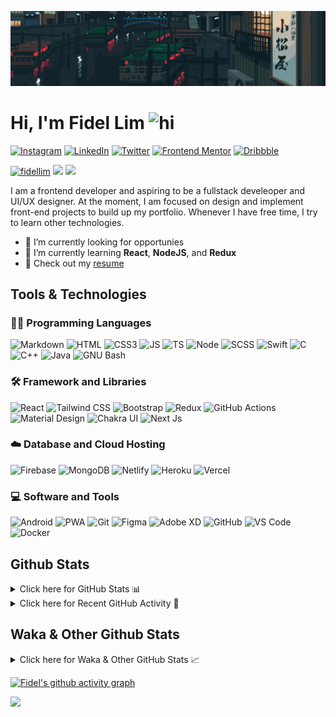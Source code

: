 ![Tokyo Downtown](tokyoDowntown.gif)

# Hi, I'm Fidel Lim <img src="https://user-images.githubusercontent.com/1303154/88677602-1635ba80-d120-11ea-84d8-d263ba5fc3c0.gif" width="28px" alt="hi">

[![Instagram](https://img.shields.io/badge/-Instagram-E4405F?logo=instagram&logoColor=white&style=flat-square)](https://www.instagram.com/_fidel_lim_/)
[![LinkedIn](https://img.shields.io/badge/-LinkedIn-0A66C2?logo=linkedin&style=flat-square)](https://www.linkedin.com/in/fidellim/)
[![Twitter](https://img.shields.io/badge/-Twitter-1DA1F2?logo=twitter&logoColor=white&style=flat-square)](https://twitter.com/fidellim)
[![Frontend Mentor](https://img.shields.io/badge/-Frontend_Mentor-3F54A3?logo=frontendmentor&logoColor=white&style=flat-square)](https://www.frontendmentor.io/profile/fidellim)
[![Dribbble](https://img.shields.io/badge/-Dribbble-EA4C89?logo=dribbble&logoColor=white&style=flat-square)](https://dribbble.com/fidellim)

[<img src="https://komarev.com/ghpvc/?username=fidellim&label=Profile%20views&color=0e75b6&style=flat-square" alt="fidellim" />](https://github.com/fidellim/fidellim)
[<img src="https://img.shields.io/badge/Email-lim.fidel%40gmail.com-orange?style=flat-square&logo=gmail">](mailto:lim.fidel@gmail.com)
[<img src="https://img.shields.io/badge/Personal%20Site-fidellim--portfolio.netlify.app-red?style=flat-square&logo=safari">](https://fidellim-portfolio.netlify.app/)

I am a frontend developer and aspiring to be a fullstack develeoper and UI/UX designer. At the moment, I am focused on design and implement front-end projects to build up my portfolio. Whenever I have free time, I try to learn other technologies.

- 🔭 I’m currently looking for opportunies
- 🌱 I’m currently learning **React**, **NodeJS**, and **Redux**
- 📝 Check out my [resume](https://fidellim-portfolio.netlify.app/Resume)

## Tools & Technologies

### 👨‍💻 Programming Languages

![Markdown](https://img.shields.io/badge/-Markdown-000000?logo=markdown&logoColor=white&style=flat-square)
![HTML](https://img.shields.io/badge/-HTML-E34F26?logo=html5&logoColor=white&style=flat-square)
![CSS3](https://img.shields.io/badge/-CSS-157286?logo=css3&style=flat-square)
![JS](https://img.shields.io/badge/-JavaScript-F7DF1E?logo=javascript&logoColor=black&logoWidth=25&style=flat-square)
![TS](https://img.shields.io/badge/-TypeScript-3178C6?logo=typescript&logoColor=black&logoWidth=25&style=flat-square)
![Node](https://img.shields.io/badge/-NodeJS-F05032?logo=node.js&logoColor=white&style=flat-square)
![SCSS](https://img.shields.io/badge/-SASS-C76494?logo=sass&logoColor=white&logoWidth=25&style=flat-square)
![Swift](https://img.shields.io/badge/-Swift-FA7343?logo=swift&logoColor=white&logoWidth=25&style=flat-square)
![C](https://custom-icon-badges.herokuapp.com/badge/C-03599C.svg?logo=c-in-hexagon&logoColor=white&style=flat-square)
![C++](https://custom-icon-badges.herokuapp.com/badge/C++-CC0000.svg?logo=cpp2&logoColor=white&style=flat-square)
![Java](https://img.shields.io/badge/-Java-007396?logo=java&logoColor=white&logoWidth=25&style=flat-square)
![GNU Bash](https://img.shields.io/badge/-Bash-4EAA25?logo=gnubash&logoColor=white&logoWidth=25&style=flat-square)

### 🛠️ Framework and Libraries

![React](https://img.shields.io/badge/-React-000000?logo=react&logoColor=61DAFB&style=flat-square)
![Tailwind CSS](https://img.shields.io/badge/-Tailwind_CSS-15B3C0?logo=tailwindcss&logoColor=white&logoWidth=25&style=flat-square)
![Bootstrap](https://img.shields.io/badge/-Bootstrap-7952B3?logo=bootstrap&logoColor=white&logoWidth=25)
![Redux](https://img.shields.io/badge/-Redux-764ABC?logo=redux&logoColor=white&logoWidth=25)
![GitHub Actions](https://img.shields.io/badge/-GitHub_Actions-2088FF?logo=githubactions&logoColor=white&logoWidth=25)
![Material Design](https://img.shields.io/badge/-Material_Design-000?logo=materialdesign&logoColor=757575&logoWidth=25)
![Chakra UI](https://img.shields.io/badge/-Chakra_UI-319795?logo=chakraui&logoColor=fff&logoWidth=25)
![Next Js](https://img.shields.io/badge/-Next_JS-000?logo=next.js&logoColor=fff&logoWidth=25)

### ☁️ Database and Cloud Hosting

![Firebase](https://img.shields.io/badge/-Firebase-F05032?logo=firebase&logoColor=white&style=flat-square)
![MongoDB](https://img.shields.io/badge/-MongoDB-47A248?logo=mongodb&logoColor=white&style=flat-square)
![Netlify](https://img.shields.io/badge/-Netlify-00C7B7?logo=netlify&logoColor=white&style=flat-square)
![Heroku](https://img.shields.io/badge/-Heroku-430098?logo=heroku&logoColor=white&logoWidth=25)
![Vercel](https://img.shields.io/badge/-Vercel-000000?logo=vercel&logoColor=white&style=flat-square)

### 💻 Software and Tools

![Android](https://img.shields.io/badge/-Android-3DDC84?logo=android&logoColor=black&logoWidth=25&style=flat-square)
![PWA](https://img.shields.io/badge/-PWA-550EBE?logo=pwa&logoColor=white&style=flat-square)
![Git](https://img.shields.io/badge/-Git-F05032?logo=git&logoColor=white&style=flat-square)
![Figma](https://img.shields.io/badge/-Figma-F24E1E?logo=figma&logoColor=white&style=flat-square)
![Adobe XD](https://img.shields.io/badge/-Adobe%20XD-FF61F6?logo=adobe%20xd&logoColor=black&logoWidth=25&style=flat-square)
![GitHub](https://img.shields.io/badge/-GitHub-181717?logo=github&style=flat-square)
![VS Code](https://img.shields.io/badge/-VS%20Code-007ACC?logo=visual%20studio%20code&style=flat-square)
![Docker](https://img.shields.io/badge/-Docker-2496ED?logo=docker&logoColor=white&style=flat-square)

<!-- https://github.com/JaeSeoKim/badge42 -->

<!-- ## 42 Stats

<details>
<summary> Click here for &nbsp;
<img src="https://img.shields.io/badge/-Abu_Dhabi-000000?logo=42&style=flat-square">
</summary> -->

<!-- <img src="https://badge42.herokuapp.com/api/stats/flim?privacyEmail=true">
<img src="https://badge42.herokuapp.com/api/stats/flim?cursus=C%20Piscine&privacyEmail=true"> -->

<!-- [![flim's 42 stats](https://badge42.vercel.app/api/v2/stats/cl1c1a9ce001109mq8crq44uh?cursusId=9)](https://github.com/JaeSeoKim/badge42)
[![flim's 42 stats](https://badge42.vercel.app/api/v2/stats/cl1c1a9ce001109mq8crq44uh?cursusId=21)](https://github.com/JaeSeoKim/badge42) -->

</details>

## Github Stats

<details>
	<summary>
		Click here for GitHub Stats 📊
	</summary>
	<br/>

<img src="https://github-readme-stats.vercel.app/api/top-langs/?username=fidellim&layout=compact&langs_count=8&hide=scss,css,html&theme=dracula&border_color=ff4499" alt="fidellim" />
<img src="https://github-readme-stats.vercel.app/api?username=fidellim&show_icons=true&locale=en&theme=tokyonight&hide_border=true" alt="fidellim" />
<img src="https://github-readme-streak-stats.herokuapp.com?user=fidellim&theme=material-palenight&hide_border=true&date_format=M%20j%5B%2C%20Y%5D" alt="fidellim" />

</details>

<details>
	<summary>
		Click here for Recent GitHub Activity 🚴
	</summary>
	<br/>

<!--RECENT_ACTIVITY:start-->

1. 📔 Created new repository [fidellim/Xpense-Landing-Page](https://github.com/fidellim/Xpense-Landing-Page)
2. 📔 Created new repository [fidellim/Launch-Countdown-Timer-FEM](https://github.com/fidellim/Launch-Countdown-Timer-FEM)
3. 📔 Created new repository [fidellim/React-Native-UI-UX-NFT-Marketplace](https://github.com/fidellim/React-Native-UI-UX-NFT-Marketplace)
4. 📔 Created new repository [fidellim/Pomodoro-Timer](https://github.com/fidellim/Pomodoro-Timer)
5. 📔 Created new repository [fidellim/test](https://github.com/fidellim/test)
<!--RECENT_ACTIVITY:end-->

<!--RECENT_ACTIVITY:last_update_end-->

</details>

## Waka & Other Github Stats

<details>
	<summary>
		Click here for Waka & Other GitHub Stats 📈
	</summary>
	<br/>

<!--START_SECTION:waka-->
![Lines of code](https://img.shields.io/badge/From%20Hello%20World%20I%27ve%20Written-745%20Thousand%20lines%20of%20code-blue)

**🐱 My GitHub Data** 

> 🏆 1,978 Contributions in the Year 2022
 > 
> 📦 182.9 kB Used in GitHub's Storage 
 > 
> 💼 Opted to Hire
 > 
> 📜 83 Public Repositories 
 > 
> 🔑 0 Private Repositories  
 > 
**I'm a Night 🦉** 

```text
🌞 Morning    96 commits     ██░░░░░░░░░░░░░░░░░░░░░░░   9.58% 
🌆 Daytime    345 commits    ████████░░░░░░░░░░░░░░░░░   34.43% 
🌃 Evening    411 commits    ██████████░░░░░░░░░░░░░░░   41.02% 
🌙 Night      150 commits    ███░░░░░░░░░░░░░░░░░░░░░░   14.97%

```
📅 **I'm Most Productive on Thursday** 

```text
Monday       108 commits    ██░░░░░░░░░░░░░░░░░░░░░░░   10.78% 
Tuesday      147 commits    ███░░░░░░░░░░░░░░░░░░░░░░   14.67% 
Wednesday    142 commits    ███░░░░░░░░░░░░░░░░░░░░░░   14.17% 
Thursday     182 commits    ████░░░░░░░░░░░░░░░░░░░░░   18.16% 
Friday       101 commits    ██░░░░░░░░░░░░░░░░░░░░░░░   10.08% 
Saturday     141 commits    ███░░░░░░░░░░░░░░░░░░░░░░   14.07% 
Sunday       181 commits    ████░░░░░░░░░░░░░░░░░░░░░   18.06%

```


📊 **This Week I Spent My Time On** 

```text
⌚︎ Time Zone: Asia/Dubai

💬 Programming Languages: 
JavaScript               12 hrs 15 mins      █████████████████████░░░░   84.05% 
Markdown                 1 hr 4 mins         █░░░░░░░░░░░░░░░░░░░░░░░░   7.43% 
CSS                      57 mins             █░░░░░░░░░░░░░░░░░░░░░░░░   6.61% 
JSON                     11 mins             ░░░░░░░░░░░░░░░░░░░░░░░░░   1.28% 
HTML                     3 mins              ░░░░░░░░░░░░░░░░░░░░░░░░░   0.44%

🔥 Editors: 
VS Code                  14 hrs 34 mins      █████████████████████████   100.0%

🐱‍💻 Projects: 
launch-countdown-timer   11 hrs 3 mins       ███████████████████░░░░░░   75.84% 
xpense_landing_page      2 hrs 37 mins       ████░░░░░░░░░░░░░░░░░░░░░   17.96% 
xpense-main              42 mins             █░░░░░░░░░░░░░░░░░░░░░░░░   4.89% 
fidellim-portfolio-nextjs6 mins              ░░░░░░░░░░░░░░░░░░░░░░░░░   0.76% 
calculator               2 mins              ░░░░░░░░░░░░░░░░░░░░░░░░░   0.34%

💻 Operating System: 
Windows                  14 hrs 34 mins      █████████████████████████   100.0%

```

**I Mostly Code in JavaScript** 

```text
JavaScript               25 repos            █████████░░░░░░░░░░░░░░░░   35.71% 
SCSS                     17 repos            ██████░░░░░░░░░░░░░░░░░░░   24.29% 
HTML                     11 repos            ████░░░░░░░░░░░░░░░░░░░░░   15.71% 
CSS                      7 repos             ██░░░░░░░░░░░░░░░░░░░░░░░   10.0% 
C                        4 repos             █░░░░░░░░░░░░░░░░░░░░░░░░   5.71%

```



 Last Updated on 29/10/2022 15:31:03 UTC
<!--END_SECTION:waka-->

</details>

[![Fidel's github activity graph](https://activity-graph.herokuapp.com/graph?username=fidellim&theme=material-palenight&hide_border=true)](https://github.com/ashutosh00710/github-readme-activity-graph)

<img src="https://capsule-render.vercel.app/api?type=waving&color=gradient&height=80&section=footer"/>
